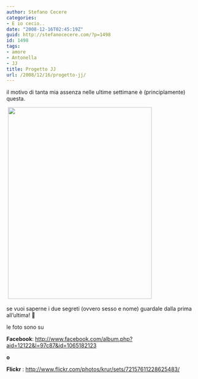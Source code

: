 ```yaml
---
author: Stefano Cecere
categories:
- E io cecio..
date: "2008-12-16T02:45:19Z"
guid: http://stefanocecere.com/?p=1498
id: 1498
tags:
- amore
- Antonella
- JJ
title: Progetto JJ
url: /2008/12/16/progetto-jj/
---
```


il motivo di tanta mia assenza nelle ultime settimane è (principlamente) questa.

 <img src="http://stefanocecere.com/wp-content/uploads/sites/3/2008/12/jj.jpg" alt="" title="JJ" width="375" height="500" class="aligncenter size-full wp-image-1499" srcset="http://stefanocecere.com/wp-content/uploads/sites/3/2008/12/jj.jpg 375w, http://stefanocecere.com/wp-content/uploads/sites/3/2008/12/jj-225x300.jpg 225w" sizes="(max-width: 375px) 100vw, 375px" />

se vuoi saperne i due segreti (ovvero sesso e nome) guardale dalla prima all&#8217;ultima! 🙂

le foto sono su

**Facebook**: <http://www.facebook.com/album.php?aid=12122&l=97c87&id=1065182123>

**o**

**Flickr** : <http://www.flickr.com/photos/krur/sets/72157611228625483/>